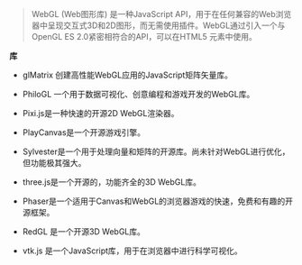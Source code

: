 > WebGL (Web图形库) 是一种JavaScript API，用于在任何兼容的Web浏览器中呈现交互式3D和2D图形，而无需使用插件。WebGL通过引入一个与OpenGL ES 2.0紧密相符合的API，可以在HTML5 元素中使用。

**库**

* glMatrix 创建高性能WebGL应用的JavaScript矩阵矢量库。

* PhiloGL 一个用于数据可视化、创意编程和游戏开发的WebGL库。

* Pixi.js是一种快速的开源2D WebGL渲染器。

* PlayCanvas是一个开源游戏引擎。

* Sylvester是一个用于处理向量和矩阵的开源库。尚未针对WebGL进行优化，但功能极其强大。

* three.js是一个开源的，功能齐全的3D WebGL库。

* Phaser是一个适用于Canvas和WebGL的浏览器游戏的快速，免费和有趣的开源框架。

* RedGL  是一个开源3D WebGL库。

* vtk.js  是一个JavaScript库，用于在浏览器中进行科学可视化。